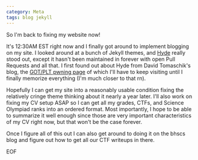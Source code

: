 ```yaml
---
category: Meta
tags: blog jekyll
---
```

So I'm back to fixing my website now!

It's 12:30AM EST right now and I finally got around to implement blogging on my site. I looked around at a bunch of Jekyll themes, and [Hyde](https://hyde.getpoole.com/) really stood out, except it hasn't been maintained in forever with open Pull Requests and all that. I first found out about Hyde from David Tomaschik's blog, the [GOT/PLT pwning page](https://systemoverlord.com/2017/03/19/got-and-plt-for-pwning.html) of which I'll have to keep visiting until I finally memorize everything (I'm much closer to that rn).

Hopefully I can get my site into a reasonably usable condition fixing the relatively cringe theme thinking about it nearly a year later. I'll also work on fixing my CV setup ASAP so I can get all my grades, CTFs, and Science Olympiad ranks into an ordered format. Most importantly, I hope to be able to summarize it well enough since those are very important characteristics of my CV right now, but that won't be the case forever.

Once I figure all of this out I can also get around to doing it on the bhscs blog and figure out how to get all our CTF writeups in there.

EOF

